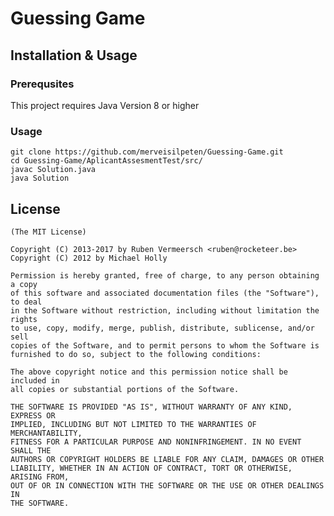 # Guessing Game

## Installation & Usage

### Prerequsites

This project requires Java Version 8 or higher

### Usage

```
git clone https://github.com/merveisilpeten/Guessing-Game.git
cd Guessing-Game/AplicantAssesmentTest/src/
javac Solution.java
java Solution
```

## License

    (The MIT License)

    Copyright (C) 2013-2017 by Ruben Vermeersch <ruben@rocketeer.be>
    Copyright (C) 2012 by Michael Holly

    Permission is hereby granted, free of charge, to any person obtaining a copy
    of this software and associated documentation files (the "Software"), to deal
    in the Software without restriction, including without limitation the rights
    to use, copy, modify, merge, publish, distribute, sublicense, and/or sell
    copies of the Software, and to permit persons to whom the Software is
    furnished to do so, subject to the following conditions:

    The above copyright notice and this permission notice shall be included in
    all copies or substantial portions of the Software.

    THE SOFTWARE IS PROVIDED "AS IS", WITHOUT WARRANTY OF ANY KIND, EXPRESS OR
    IMPLIED, INCLUDING BUT NOT LIMITED TO THE WARRANTIES OF MERCHANTABILITY,
    FITNESS FOR A PARTICULAR PURPOSE AND NONINFRINGEMENT. IN NO EVENT SHALL THE
    AUTHORS OR COPYRIGHT HOLDERS BE LIABLE FOR ANY CLAIM, DAMAGES OR OTHER
    LIABILITY, WHETHER IN AN ACTION OF CONTRACT, TORT OR OTHERWISE, ARISING FROM,
    OUT OF OR IN CONNECTION WITH THE SOFTWARE OR THE USE OR OTHER DEALINGS IN
    THE SOFTWARE.

